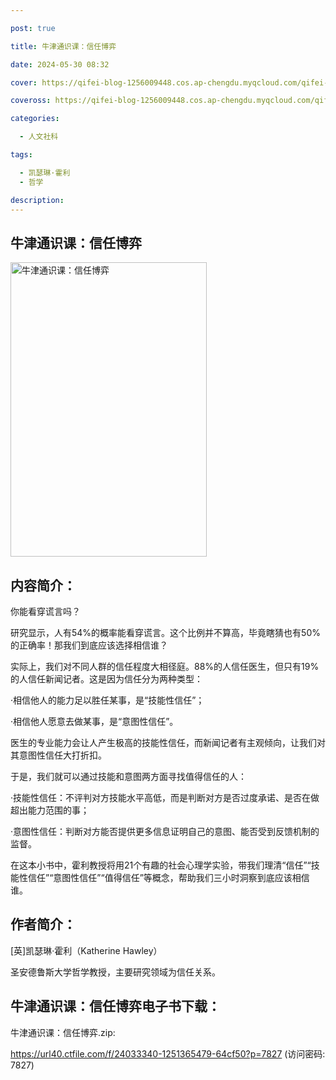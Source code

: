 ```yaml
---

post: true

title: 牛津通识课：信任博弈

date: 2024-05-30 08:32

cover: https://qifei-blog-1256009448.cos.ap-chengdu.myqcloud.com/qifei-blog/64d3a6041ddac507cca8f84f.jpg

coveross: https://qifei-blog-1256009448.cos.ap-chengdu.myqcloud.com/qifei-blog/64d3a6041ddac507cca8f84f.jpg

categories:

  - 人文社科

tags:

  - 凯瑟琳·霍利
  - 哲学

description:
---
```


## 牛津通识课：信任博弈

<img alt="牛津通识课：信任博弈" class="aligncenter loaded" data-was-processed="true" decoding="async" fetchpriority="high" height="471" src="https://qifei-blog-1256009448.cos.ap-chengdu.myqcloud.com/qifei-blog/64d3a6041ddac507cca8f84f.jpg" style="cursor: zoom-in;" width="314"/>

## 内容简介：

你能看穿谎言吗？

研究显示，人有54%的概率能看穿谎言。这个比例并不算高，毕竟瞎猜也有50%的正确率！那我们到底应该选择相信谁？

实际上，我们对不同人群的信任程度大相径庭。88%的人信任医生，但只有19%的人信任新闻记者。这是因为信任分为两种类型：

·相信他人的能力足以胜任某事，是“技能性信任”；

·相信他人愿意去做某事，是“意图性信任”。

医生的专业能力会让人产生极高的技能性信任，而新闻记者有主观倾向，让我们对其意图性信任大打折扣。

于是，我们就可以通过技能和意图两方面寻找值得信任的人：

·技能性信任：不评判对方技能水平高低，而是判断对方是否过度承诺、是否在做超出能力范围的事；

·意图性信任：判断对方能否提供更多信息证明自己的意图、能否受到反馈机制的监督。

在这本小书中，霍利教授将用21个有趣的社会心理学实验，带我们理清“信任”“技能性信任”“意图性信任”“值得信任”等概念，帮助我们三小时洞察到底应该相信谁。

## 作者简介：

[英]凯瑟琳·霍利（Katherine Hawley）

圣安德鲁斯大学哲学教授，主要研究领域为信任关系。

## 牛津通识课：信任博弈电子书下载：

牛津通识课：信任博弈.zip: 

https://url40.ctfile.com/f/24033340-1251365479-64cf50?p=7827 (访问密码: 7827)
